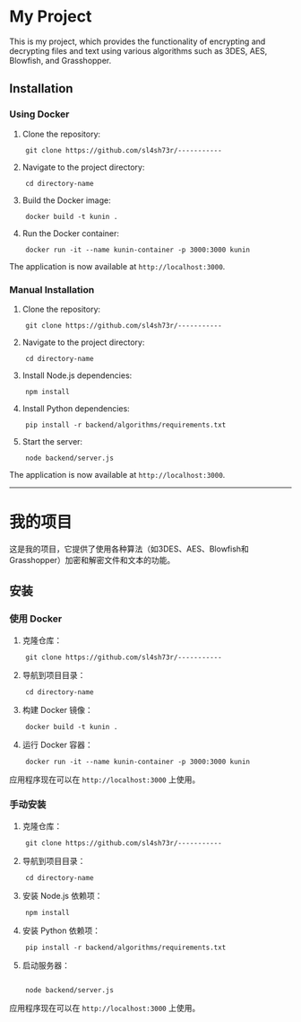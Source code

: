 # My Project

This is my project, which provides the functionality of encrypting and decrypting files and text using various algorithms such as 3DES, AES, Blowfish, and Grasshopper.

## Installation

### Using Docker

1. Clone the repository:

```
    git clone https://github.com/sl4sh73r/-----------
```

2. Navigate to the project directory:

```
    cd directory-name
```

3. Build the Docker image:

```
    docker build -t kunin .
```

4. Run the Docker container:

```
    docker run -it --name kunin-container -p 3000:3000 kunin
```

The application is now available at `http://localhost:3000`.

### Manual Installation

1. Clone the repository:

```
    git clone https://github.com/sl4sh73r/-----------
```

2. Navigate to the project directory:

```
    cd directory-name
```

3. Install Node.js dependencies:

```
    npm install
```

4. Install Python dependencies:

```
    pip install -r backend/algorithms/requirements.txt
```

5. Start the server:

```
    node backend/server.js
```

The application is now available at `http://localhost:3000`.

---

# 我的项目

这是我的项目，它提供了使用各种算法（如3DES、AES、Blowfish和Grasshopper）加密和解密文件和文本的功能。

## 安装

### 使用 Docker

1. 克隆仓库：

```
    git clone https://github.com/sl4sh73r/-----------
```

2. 导航到项目目录：

```
    cd directory-name
```

3. 构建 Docker 镜像：

```
    docker build -t kunin .
```

4. 运行 Docker 容器：

```
    docker run -it --name kunin-container -p 3000:3000 kunin
```

应用程序现在可以在 `http://localhost:3000` 上使用。

### 手动安装

1. 克隆仓库：

```
    git clone https://github.com/sl4sh73r/-----------
```

2. 导航到项目目录：

```
    cd directory-name
```

3. 安装 Node.js 依赖项：

```
    npm install
```

4. 安装 Python 依赖项：

```
    pip install -r backend/algorithms/requirements.txt
```

5. 启动服务器：
```

    node backend/server.js
```

应用程序现在可以在 `http://localhost:3000` 上使用。